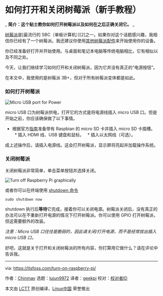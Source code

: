 [#]: collector: (lujun9972)
[#]: translator: (geekpi)
[#]: reviewer: ( )
[#]: publisher: ( )
[#]: url: ( )
[#]: subject: (How To Turn On And Shutdown The Raspberry Pi [Absolute Beginner Tip])
[#]: via: (https://itsfoss.com/turn-on-raspberry-pi/)
[#]: author: (Chinmay https://itsfoss.com/author/chinmay/)

如何打开和关闭树莓派（新手教程）
======

_ **简介：这个贴士教你如何打开树莓派以及如何在之后正确关闭它。** _

[树莓派][1]是[最流行的 SBC（单板计算机）][2]之一。如果你对这个话题感兴趣，我相信你已经有了一个树莓派。我还建议你使用[其他树莓派配件][3]来开始使用你的设备。

你已经准备好打开并开始使用。与桌面和笔记本电脑等传统电脑相比，它有相似以及不同之处。

今天，让我们继续学习如何打开和关闭树莓派，因为它并没有真正的“电源按钮”。

在本文中，我使用的是树莓派 3B+，但对于所有树莓派变体都是如此。

### 如何打开树莓派

![Micro USB port for Power][7]

micro USB 口为树莓派供电，打开它的方式是将电源线插入 micro USB 口。但是开始之前，你应该确保做了以下事情。

  * 根据官方[指南][8]准备带有 Raspbian 的 micro SD 卡并插入 micro SD 卡插槽。
  * 插入 HDMI 线、USB 键盘和鼠标。
  * 插入以太网线（可选）。

成上述操作后，请插入电源线。这会打开树莓派，显示屏将亮起并加载操作系统。

### 关闭树莓派

关闭树莓派非常简单，单击菜单按钮并选择关闭。

![Turn off Raspberry Pi graphically][9]

或者你可以在终端使用 [shutdown 命令][10]

```
sudo shutdown now
```

shutdown 执行后**等待**它完成，接着你可以关闭电源。树莓派关闭后，没有真正的办法可以在不重新打开电源的情况下打开树莓派。你可以使用 GPIO 打开树莓派，但这需要额外的改装。

_注意：Micro USB 口往往是脆弱的，因此请关闭/打开电源，而不是经常拔出插入 micro USB 口。_

好吧，这就是关于打开和关闭树莓派的所有内容，你打算用它做什么？请在评论中告诉我。

--------------------------------------------------------------------------------

via: https://itsfoss.com/turn-on-raspberry-pi/

作者：[Chinmay][a]
选题：[lujun9972][b]
译者：[geekpi](https://github.com/geekpi)
校对：[校对者ID](https://github.com/校对者ID)

本文由 [LCTT](https://github.com/LCTT/TranslateProject) 原创编译，[Linux中国](https://linux.cn/) 荣誉推出

[a]: https://itsfoss.com/author/chinmay/
[b]: https://github.com/lujun9972
[1]: https://www.raspberrypi.org/
[3]: https://itsfoss.com/things-you-need-to-get-your-raspberry-pi-working/
[7]: https://i0.wp.com/itsfoss.com/wp-content/uploads/2019/04/raspberry-pi-3-microusb.png?fit=800%2C532&ssl=1
[8]: https://www.raspberrypi.org/documentation/installation/installing-images/README.md
[9]: https://i1.wp.com/itsfoss.com/wp-content/uploads/2019/04/Raspbian-ui-menu.jpg?fit=800%2C492&ssl=1
[10]: https://linuxhandbook.com/linux-shutdown-command/
